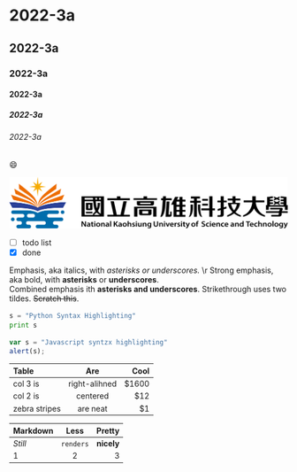# 2022-3a
## 2022-3a
### 2022-3a
#### 2022-3a
##### 2022-3a
###### 2022-3a

😄

![](nkust.png "nkust")

- [ ] todo list
- [x] done

Emphasis, aka italics, with *asterisks or underscores.*  \r
Strong emphasis, aka bold, with **asterisks** or **underscores**.  
Combined emphasis ith **asterisks and underscores**. 
Strikethrough uses two tildes. ~~Scratch this~~. 

```python
s = "Python Syntax Highlighting"
print s
```

```javascript
var s = "Javascript syntzx highlighting"
alert(s);
```

| Table | Are | Cool |
|:------|:---:|-----:|
| col 3 is  | right-alihned | $1600 |
| col 2 is  | centered | $12 |
| zebra stripes  | are neat | $1 |

| Markdown | Less | Pretty |
|:------|:---:|-----:|
| *Still*  | `renders` | **nicely** |
| 1  | 2 | 3 |
